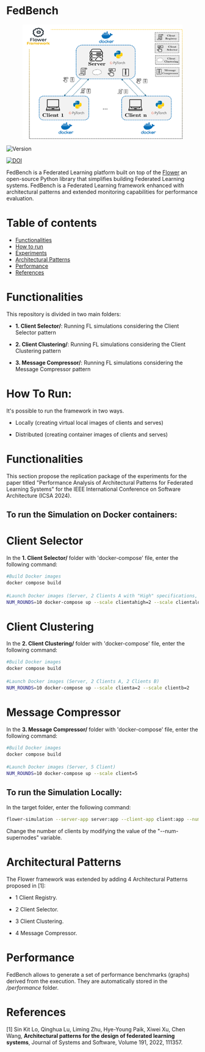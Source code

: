 # FedBench

<p align="center">
<img src="img/ArchitectureEval.png" width="420px" height="300px"/>
</p>

<img src="https://img.shields.io/badge/version-1.0-green" alt="Version">

[![DOI](https://zenodo.org/badge/DOI/10.5281/zenodo.12671621.svg)](https://doi.org/10.5281/zenodo.12671621)


FedBench is a Federated Learning platform built on top of the [Flower](https://github.com/adap/flower) an open-source Python library that simplifies building Federated Learning systems.
FedBench is a Federated Learning framework enhanced with architectural patterns and extended monitoring capabilities for performance evaluation.

# Table of contents
<!--ts-->
   * [Functionalities](#functionalities)
   * [How to run](#how-to-run)
   * [Experiments](#experiments)
   * [Architectural Patterns](#architecturalpatterns)
   * [Performance](#performance)
   * [References](#references)
   
# Functionalities

This repository is divided in two main folders:

- __1. Client Selector/__: Running FL simulations considering the Client Selector pattern

- __2. Client Clustering/__: Running FL simulations considering the Client Clustering pattern

- __3. Message Compressor/__: Running FL simulations considering the Message Compressor pattern

# How To Run:

It's possible to run the framework in two ways. 

- Locally (creating virtual local images of clients and serves)

- Distributed (creating container images of clients and serves)


# Functionalities

This section propose the replication package of the experiments for the paper titled "Performance Analysis of Architectural Patterns
for Federated Learning Systems" for the IEEE International Conference on Software Architecture (ICSA 2024).

## To run the Simulation on Docker containers:

# Client Selector

In the __1. Client Selector/__ folder with 'docker-compose' file, enter the following command:

```bash
#Build Docker images
docker compose build

#Launch Docker images (Server, 2 Clients A with "High" specifications, 2 Client A with "Low" specifications
NUM_ROUNDS=10 docker-compose up --scale clientahigh=2 --scale clientalow=2
```

# Client Clustering

In the __2. Client Clustering/__ folder with 'docker-compose' file, enter the following command:

```bash
#Build Docker images
docker compose build

#Launch Docker images (Server, 2 Clients A, 2 Clients B)
NUM_ROUNDS=10 docker-compose up --scale clienta=2 --scale clientb=2
```

# Message Compressor

In the __3. Message Compressor/__ folder with 'docker-compose' file, enter the following command:

```bash
#Build Docker images
docker compose build

#Launch Docker images (Server, 5 Client)
NUM_ROUNDS=10 docker-compose up --scale client=5
```

## To run the Simulation Locally:

In the target folder, enter the following command:

```bash
flower-simulation --server-app server:app --client-app client:app --num-supernodes 2 
```
Change the number of clients by modifying the value of the "--num-supernodes" variable.

# Architectural Patterns

The Flower framework was extended by adding 4 Architectural Patterns proposed in [1]:

- 1 Client Registry.

- 2 Client Selector.

- 3 Client Clustering.

- 4 Message Compressor.

# Performance

FedBench allows to generate a set of performance benchmarks (graphs) derived from the execution.
They are automatically stored in the _/performance_ folder.

# References

[1] Sin Kit Lo, Qinghua Lu, Liming Zhu, Hye-Young Paik, Xiwei Xu, Chen Wang,
**Architectural patterns for the design of federated learning systems**,
Journal of Systems and Software, Volume 191, 2022, 111357.
